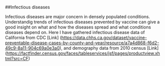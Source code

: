 ##Infectious diseases


Infectious diseases are major concern in densely populated conditions. Understandig trends of infectious diseases prevented by vaccine can give a good insight on what and how the diseases spread and what conditions diseases depend on.
Here I have gathered infectious disease data of California from CDC [Link] (https://data.chhs.ca.gov/dataset/vaccine-preventable-disease-cases-by-county-and-year/resource/a7a4d868-f6d2-49c9-8a11-904c69a0e3a0), and demography data from 2010 census [Link] (https://factfinder.census.gov/faces/tableservices/jsf/pages/productview.xhtml?src=CF)


